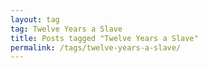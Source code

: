 ```yaml
---
layout: tag
tag: Twelve Years a Slave
title: Posts tagged "Twelve Years a Slave"
permalink: /tags/twelve-years-a-slave/
---
```

